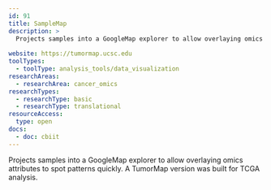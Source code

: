 ```yaml
---
id: 91
title: SampleMap
description: >
  Projects samples into a GoogleMap explorer to allow overlaying omics attributes to spot patterns quickly. A TumorMap version was built for TCGA analysis.
  
website: https://tumormap.ucsc.edu
toolTypes:
  - toolType: analysis_tools/data_visualization
researchAreas:
  - researchArea: cancer_omics
researchTypes:
  - researchType: basic
  - researchType: translational
resourceAccess:
  type: open
docs:
  - doc: cbiit
---
```

Projects samples into a GoogleMap explorer to allow overlaying omics attributes to spot patterns quickly. A TumorMap version was built for TCGA analysis.
